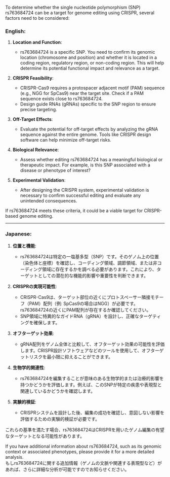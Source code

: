 To determine whether the single nucleotide polymorphism (SNP) rs763684724 can be a target for genome editing using CRISPR, several factors need to be considered:

### English:
1. **Location and Function**: 
   - rs763684724 is a specific SNP. You need to confirm its genomic location (chromosome and position) and whether it is located in a coding region, regulatory region, or non-coding region. This will help determine its potential functional impact and relevance as a target.

2. **CRISPR Feasibility**:
   - CRISPR-Cas9 requires a protospacer adjacent motif (PAM) sequence (e.g., NGG for SpCas9) near the target site. Check if a PAM sequence exists close to rs763684724.
   - Design guide RNAs (gRNAs) specific to the SNP region to ensure precise targeting.

3. **Off-Target Effects**:
   - Evaluate the potential for off-target effects by analyzing the gRNA sequence against the entire genome. Tools like CRISPR design software can help minimize off-target risks.

4. **Biological Relevance**:
   - Assess whether editing rs763684724 has a meaningful biological or therapeutic impact. For example, is this SNP associated with a disease or phenotype of interest?

5. **Experimental Validation**:
   - After designing the CRISPR system, experimental validation is necessary to confirm successful editing and evaluate any unintended consequences.

If rs763684724 meets these criteria, it could be a viable target for CRISPR-based genome editing.

---

### Japanese:
1. **位置と機能**:
   - rs763684724は特定の一塩基多型（SNP）です。そのゲノム上の位置（染色体と座標）を確認し、コーディング領域、調節領域、または非コーディング領域に存在するかを調べる必要があります。これにより、ターゲットとしての潜在的な機能的影響や重要性を判断できます。

2. **CRISPRの実現可能性**:
   - CRISPR-Cas9は、ターゲット部位の近くにプロトスペーサー隣接モチーフ（PAM）配列（例: SpCas9の場合はNGG）が必要です。rs763684724の近くにPAM配列が存在するか確認してください。
   - SNP領域に特異的なガイドRNA（gRNA）を設計し、正確なターゲティングを確保します。

3. **オフターゲット効果**:
   - gRNA配列をゲノム全体と比較して、オフターゲット効果の可能性を評価します。CRISPR設計ソフトウェアなどのツールを使用して、オフターゲットリスクを最小限に抑えることができます。

4. **生物学的関連性**:
   - rs763684724を編集することが意味のある生物学的または治療的影響を持つかどうかを評価します。例えば、このSNPが特定の疾患や表現型と関連しているかどうかを確認します。

5. **実験的検証**:
   - CRISPRシステムを設計した後、編集の成功を確認し、意図しない影響を評価するための実験的検証が必要です。

これらの基準を満たす場合、rs763684724はCRISPRを用いたゲノム編集の有望なターゲットとなる可能性があります。

If you have additional information about rs763684724, such as its genomic context or associated phenotypes, please provide it for a more detailed analysis.  
もしrs763684724に関する追加情報（ゲノムの文脈や関連する表現型など）があれば、さらに詳細な分析が可能ですのでお知らせください。